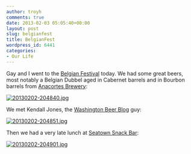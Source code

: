 ```yaml
---
author: troyh
comments: true
date: 2013-02-03 05:05:40+00:00
layout: post
slug: belgianfest
title: BelgianFest
wordpress_id: 6441
categories:
- Our Life
---
```


Gay and I went to the [Belgian Festival](http://www.washingtonbeer.com/belgianfest/) today. We had some great beers, most notably a Belgian Dubbel aged in Cabernet barrels and in Bourbon barrels from [Anacortes Brewery](http://www.anacortesrockfish.com/brewery.cfm):

  
  
[![20130202-204840.jpg](http://troyandgay.files.wordpress.com/2013/02/20130202-204840.jpg)](http://troyandgay.files.wordpress.com/2013/02/20130202-204840.jpg)  
  


We met Kendall Jones, the [Washington Beer Blog](http://www.washingtonbeerblog.com/) guy: 

[![20130202-204851.jpg](http://troyandgay.files.wordpress.com/2013/02/20130202-204851.jpg)](http://troyandgay.files.wordpress.com/2013/02/20130202-204851.jpg)

Then we had a very late lunch at [Seatown Snack Bar](http://tomdouglas.com/index.php/restaurants/seatown): 

  
  
[![20130202-204901.jpg](http://troyandgay.files.wordpress.com/2013/02/20130202-204901.jpg)](http://troyandgay.files.wordpress.com/2013/02/20130202-204901.jpg)
